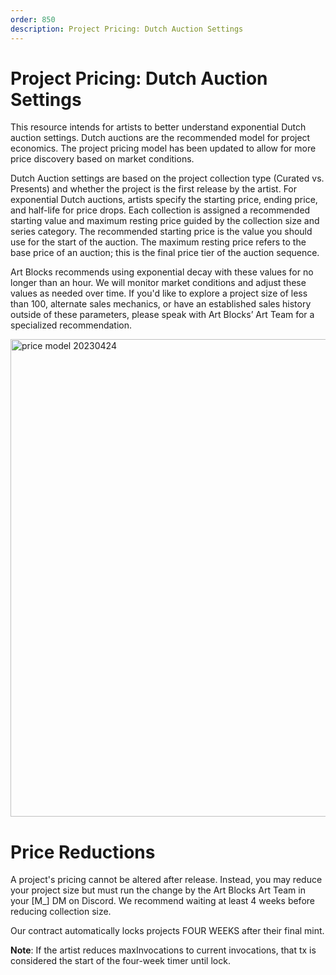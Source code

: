 ```yaml
---
order: 850
description: Project Pricing: Dutch Auction Settings 
---
```

# Project Pricing: Dutch Auction Settings 

This resource intends for artists to better understand exponential Dutch auction settings. Dutch auctions are the recommended model for project economics. The project pricing model has been updated to allow for more price discovery based on market conditions. 

Dutch Auction settings are based on the project collection type (Curated vs. Presents) and whether the project is the first release by the artist. For exponential Dutch auctions, artists specify the starting price, ending price, and half-life for price drops. Each collection is assigned a recommended starting value and maximum resting price guided by the collection size and series category. The recommended starting price is the value you should use for the start of the auction. The maximum resting price refers to the base price of an auction; this is the final price tier of the auction sequence.

Art Blocks recommends using exponential decay with these values for no longer than an hour. We will monitor market conditions and adjust these values as needed over time. If you'd like to explore a project size of less than 100, alternate sales mechanics, or have an established sales history outside of these parameters, please speak with Art Blocks’ Art Team for a specialized recommendation.

<img width="764" alt="price model 20230424" src="https://user-images.githubusercontent.com/103667291/234678802-b7d712fa-33f5-464b-b1f1-7c9916e657ce.png">


# Price Reductions

A project's pricing cannot be altered after release. Instead, you may reduce your project size but must run the change by the Art Blocks Art Team in your [M_] DM on Discord. We recommend waiting at least 4 weeks before reducing collection size. 

Our contract automatically locks projects FOUR WEEKS after their final mint.

**Note**: If the artist reduces maxInvocations to current invocations, that tx is considered the start of the four-week timer until lock.


